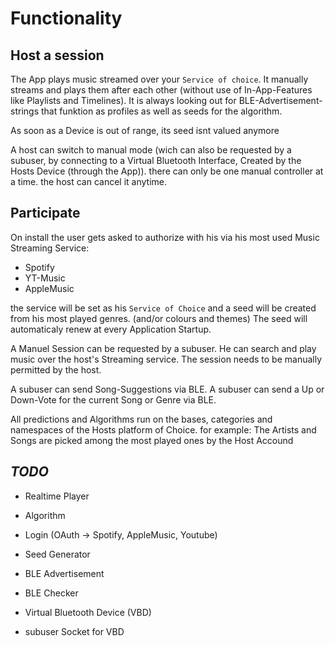 # Functionality

## Host a session

The App plays music streamed over your `Service of choice`.
It manually streams and plays them after each other (without use of In-App-Features like Playlists and Timelines).
It is always looking out for BLE-Advertisement-strings that funktion as profiles as well as seeds for the algorithm.

As soon as a Device is out of range, its seed isnt valued anymore

A host can switch to manual mode (wich can also be requested by a subuser, by connecting to a Virtual Bluetooth Interface,
Created by the Hosts Device (through the App)). there can only be one manual controller at a time. the host can cancel it anytime.

## Participate

On install the user gets asked to authorize with his via his most used Music Streaming Service:

- Spotify
- YT-Music
- AppleMusic

the service will be set as his `Service of Choice` and a seed will be created from his most played genres. (and/or colours and themes)
The seed will automaticaly renew at every Application Startup.


A Manuel Session can be requested by a subuser. He can search and play music over the host's Streaming service. The session
needs to be manually permitted by the host.


A subuser can send Song-Suggestions via BLE.
A subuser can send a Up or Down-Vote for the current Song or Genre via BLE.







All predictions and Algorithms run on the bases, categories and namespaces of the Hosts platform of Choice.
for example: The Artists and Songs are picked among the most played ones by the Host Accound






## *TODO*

- Realtime Player
- Algorithm

- Login (OAuth -> Spotify, AppleMusic, Youtube)
- Seed Generator
- BLE Advertisement
- BLE Checker

- Virtual Bluetooth Device (VBD)
- subuser Socket for VBD

